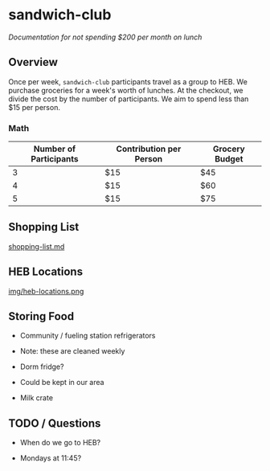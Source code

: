 # sandwich-club
_Documentation for not spending $200 per month on lunch_

## Overview
Once per week, `sandwich-club` participants travel as a group to HEB.  We purchase groceries for a week's worth of lunches.  At the checkout, we divide the cost by the number of participants.  We aim to spend less than $15 per person.

### Math
| Number of Participants | Contribution per Person | Grocery Budget |
|---|---|---|
| 3 | $15 | $45 |
| 4 | $15 | $60 |
| 5 | $15 | $75 |

## Shopping List
[shopping-list.md](shopping-list.md)

## HEB Locations
[img/heb-locations.png](img/heb-locations.png)

## Storing Food
* Community / fueling station refrigerators
- Note: these are cleaned weekly
* Dorm fridge?
- Could be kept in our area
* Milk crate

## TODO / Questions
* When do we go to HEB?
- Mondays at 11:45?
